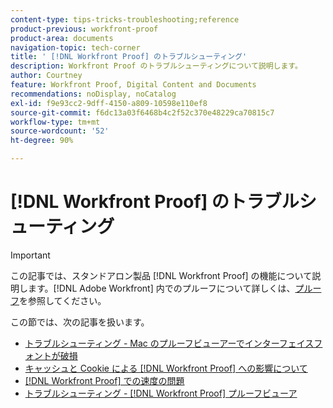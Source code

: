 ```yaml
---
content-type: tips-tricks-troubleshooting;reference
product-previous: workfront-proof
product-area: documents
navigation-topic: tech-corner
title: ' [!DNL Workfront Proof] のトラブルシューティング'
description: Workfront Proof のトラブルシューティングについて説明します。
author: Courtney
feature: Workfront Proof, Digital Content and Documents
recommendations: noDisplay, noCatalog
exl-id: f9e93cc2-9dff-4150-a809-10598e110ef8
source-git-commit: f6dc13a03f6468b4c2f52c370e48229ca70815c7
workflow-type: tm+mt
source-wordcount: '52'
ht-degree: 90%

---
```


# [!DNL Workfront Proof] のトラブルシューティング

>[!IMPORTANT]
>
>この記事では、スタンドアロン製品 [!DNL Workfront Proof] の機能について説明します。[!DNL Adobe Workfront] 内でのプルーフについて詳しくは、[プルーフ](../../../review-and-approve-work/proofing/proofing.md)を参照してください。

この節では、次の記事を扱います。

* [トラブルシューティング - Mac のプルーフビューアーでインターフェイスフォントが破損](../../../workfront-proof/wp-tech-corner/troubleshooting/corrupted-interface-font-pv-mac.md)
* [キャッシュと Cookie による  [!DNL Workfront Proof] への影響について](../../../workfront-proof/wp-tech-corner/troubleshooting/how-cache-cookies-affect-pv.md)
* [ [!DNL Workfront Proof] での速度の問題](../../../workfront-proof/wp-tech-corner/troubleshooting/speed-issue.md)
* [トラブルシューティング -  [!DNL Workfront Proof]  プルーフビューア](../../../workfront-proof/wp-tech-corner/troubleshooting/proofing-viewer.md)
